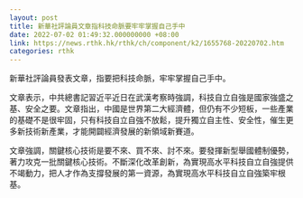 ```yaml
---
layout: post
title: 新華社評論員文章指科技命脈要牢牢掌握自己手中
date: 2022-07-02 01:49:32.000000000 +08:00
link: https://news.rthk.hk/rthk/ch/component/k2/1655768-20220702.htm
categories: rthk
---
```


新華社評論員發表文章，指要把科技命脈，牢牢掌握自己手中。

文章表示，中共總書記習近平近日在武漢考察時強調，科技自立自強是國家強盛之基、安全之要。文章指出，中國是世界第二大經濟體，但仍有不少短板，一些產業的基礎不是很牢固，只有科技自立自強不放鬆，提升獨立自主性、安全性，催生更多新技術新產業，才能開闢經濟發展的新領域新賽道。

文章強調，關鍵核心技術是要不來、買不來、討不來。要發揮新型舉國體制優勢，著力攻克一批關鍵核心技術。不斷深化改革創新，為實現高水平科技自立自強提供不竭動力，把人才作為支撐發展的第一資源，為實現高水平科技自立自強築牢根基。

